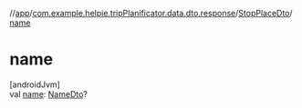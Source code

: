 //[app](../../../index.md)/[com.example.helpie.tripPlanificator.data.dto.response](../index.md)/[StopPlaceDto](index.md)/[name](name.md)

# name

[androidJvm]\
val [name](name.md): [NameDto](../-name-dto/index.md)?
